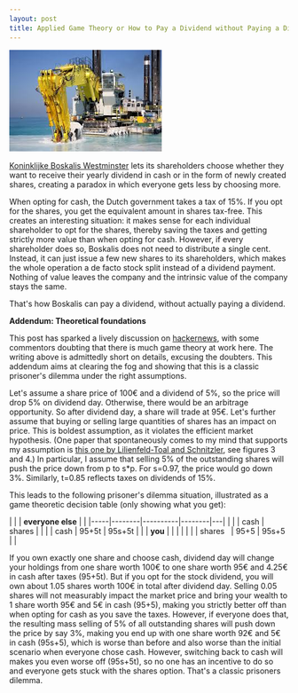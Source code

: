 ```yaml
---
layout: post
title: Applied Game Theory or How to Pay a Dividend without Paying a Dividend
---
```

<p><img src="/assets/images/boskalis.jpg" alt="" class="image left"></p><a href="http://boskalis.com">Koninklijke Boskalis Westminster</a> lets its shareholders choose whether they want to receive their yearly
dividend in cash or in the form of newly created shares, creating a paradox in which everyone gets less by choosing more.

When opting for cash, the Dutch government takes a tax of 15%.
If you opt for the shares, you get the equivalent amount in shares tax-free.
This creates an interesting situation: it makes sense for each individual shareholder to opt for the shares, thereby saving the taxes
and getting strictly more value than when opting for cash. However, if every shareholder does so, Boskalis does not need to distribute
a single cent. Instead, it can just issue a few new shares to its shareholders, which makes the whole operation
a de facto stock split instead of a dividend payment. Nothing of value leaves the company and the intrinsic value of the company stays the same.

That's how Boskalis can pay a dividend, without actually paying a dividend.

**Addendum: Theoretical foundations**

This post has sparked a lively discussion on <a href="https://news.ycombinator.com/item?id=11821150">hackernews</a>, with some commentors doubting that there is much game theory at work here. The writing above is admittedly short on details, excusing the doubters. This addendum aims at clearing the fog and showing that this is a classic prisoner's dilemma under the right assumptions.

Let's assume a share price of 100€ and a dividend of 5%, so the price will drop 5% on dividend day. Otherwise, there would be an arbitrage opportunity. So after dividend day, a share will trade at 95€. Let's further assume that buying or selling large quantities of shares has an impact on price. This is boldest assumption, as it violates the efficient market hypothesis. (One paper that spontaneously comes to my mind that supports my assumption is <a href="http://www.phd-finance.uzh.ch/dam/jcr:00000000-0c10-63f1-ffff-ffffc9353e96/FS_spring15_paper_Von-Lilienfeld-Toal.pdf">this one by Lilienfeld-Toal and Schnitzler</a>, see figures 3 and 4.) In particular, I assume that selling 5% of the outstanding shares will push the price down from p to s*p. For s=0.97, the price would go down 3%. Similarly, t=0.85 reflects taxes on dividends of 15%.

This leads to the following prisoner's dilemma situation, illustrated as a game theoretic decision table (only showing what you get):

|     |        | **everyone else**  |   |
|-----|--------|----------|--------|---|
|     |        | cash     | shares |   |
| | cash   | 95+5t    | 95s+5t |   |
| **you**  |        |      |  |   |
|  | shares&nbsp;&nbsp; | 95+5     | 95s+5  |   |

If you own exactly one share and choose cash, dividend day will change your holdings from one share worth 100€ to one share worth 95€ and 4.25€ in cash after taxes (95+5t). But if you opt for the stock dividend, you will own about 1.05 shares worth 100€ in total after dividend day. Selling 0.05 shares will not measurably impact the market price and bring your wealth to 1 share worth 95€ and 5€ in cash (95+5), making you strictly better off than when opting for cash as you save the taxes. However, if everyone does that, the resulting mass selling of 5% of all outstanding shares will push down the price by say 3%, making you end up with one share worth 92€ and 5€ in cash (95s+5), which is worse than before and also worse than the initial scenario when everyone chose cash. However, switching back to cash will makes you even worse off (95s+5t), so no one has an incentive to do so and everyone gets stuck with the shares option. That's a classic prisoners dilemma.

